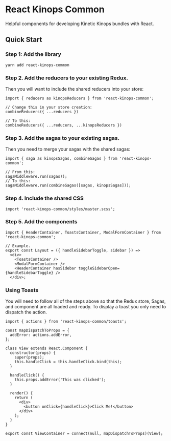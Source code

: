 # React Kinops Common

Helpful components for developing Kinetic Kinops bundles with React.

## Quick Start

### Step 1: Add the library

```
yarn add react-kinops-common
```

### Step 2. Add the reducers to your existing Redux.

Then you will want to include the shared reducers into your store:

```
import { reducers as kinopsReducers } from 'react-kinops-common';

// Change this in your store creation:
combineReducers({ ...reducers })

// To this:
combineReducers({ ...reducers, ...kinopsReducers })
```

### Step 3. Add the sagas to your existing sagas.

Then you need to merge your sagas with the shared sagas:

```
import { saga as kinopsSagas, combineSagas } from 'react-kinops-common';

// From this:
sagaMiddleware.run(sagas));
// To this:
sagaMiddleware.run(combineSagas([sagas, kinopsSagas]));
```

### Step 4. Include the shared CSS

```
import 'react-kinops-common/styles/master.scss';
```

### Step 5. Add the components

```
import { HeaderContainer, ToastsContainer, ModalFormContainer } from 'react-kinops-common';

// Example.
export const Layout = ({ handleSidebarToggle, sidebar }) =>
  <div>
    <ToastsContainer />
    <ModalFormContainer />
    <HeaderContainer hasSidebar toggleSidebarOpen={handleSidebarToggle} />
  </div>;
```

### Using Toasts

You will need to follow all of the steps above so that the Redux store, Sagas, and component are
all loaded and ready. To display a toast you only need to dispatch the action.

```
import { actions } from 'react-kinops-common/toasts';

const mapDispatchToProps = {
  addError: actions.addError,
};

class View extends React.Component {
  constructor(props) {
    super(props);
    this.handleClick = this.handleClick.bind(this);
  }

  handleClick() {
    this.props.addError('This was clicked');
  }

  render() {
    return (
      <div>
        <button onClick={handleClick}>Click Me!</button>
      </div>
    );
  }
}

export const ViewContainer = connect(null, mapDispatchToProps)(View);
```
